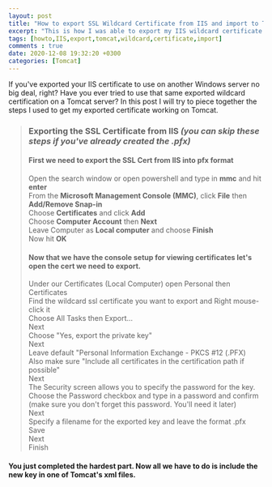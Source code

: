 ```yaml
---
layout: post
title: "How to export SSL Wildcard Certificate from IIS and import to Tomcat"
excerpt: "This is how I was able to export my IIS wildcard certificate and use it on Tomcat."
tags: [howto,IIS,export,tomcat,wildcard,certificate,import]
comments : true
date: 2020-12-08 19:32:20 +0300
categories: [Tomcat]
---
```


If you've exported your IIS certificate to use on another Windows server no big deal, right? Have you ever tried to use that same exported wildcard certification on a Tomcat server? In this post I will try to piece together the steps I used to get my exported certificate working on Tomcat. 


>### Exporting the SSL Certificate from IIS <i>(you can skip these steps if you've already created the .pfx)</i>
>
>#### First we need to export the SSL Cert from IIS into pfx format<br>
>Open the search window or open powershell and type in <b>mmc</b> and hit <b>enter</b><br>
>From the <b>Microsoft Management Console (MMC)</b>, click <b>File</b> then <b>Add/Remove Snap-in</b><br>
>Choose <b>Certificates</b> and click <b>Add</b><br>
>Choose <b>Computer Account</b> then <b>Next</b><br>
>Leave Computer as <b>Local computer</b> and choose <b>Finish</b><br>
>Now hit <b>OK</b>
>
>#### Now that we have the console setup for viewing certificates let's open the cert we need to export.<br>
>Under our Certificates (Local Computer) open Personal then Certificates<br>
>Find the wildcard ssl certificate you want to export and Right mouse-click it<br>
>Choose All Tasks then Export...<br>
>Next<br>
>Choose "Yes, export the private key"<br>
>Next<br>
>Leave default "Personal Information Exchange - PKCS #12 (.PFX) <br>
>Also make sure "Include all certificates in the certification path if possible"<br>
>Next<br>
>The Security screen allows you to specify the password for the key.<br>
>Choose the Password checkbox and type in a password and confirm (make sure you don't forget this password. You'll need it later)<br>
>Next<br>
>Specify a filename for the exported key and leave the format .pfx<br>
>Save<br>
>Next<br>
>Finish<br>

#### You just completed the hardest part. Now all we have to do is include the new key in one of Tomcat's xml files.

